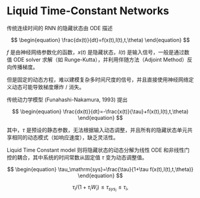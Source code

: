 # Liquid Time-Constant Networks

传统连续时间的 RNN 的隐藏状态由 ODE 描述

$$
\begin{equation}
\frac{dx(t)}{dt}=f(x(t),I(t),t,\theta)
\end{equation}
$$

$f$ 是由神经网络参数化的函数，$x(t)$ 是隐藏状态，$I(t)$ 是输入信号，一般是通过数值 ODE solver 求解（如 Runge-Kutta），并利用伴随方法（Adjoint Method）反向传播梯度。

但是固定的动态方程，难以建模复杂多时间尺度的信号，并且直接使用神经网络定义动态可能导致梯度爆炸 / 消失。

传统动力学模型 (Funahashi-Nakamura, 1993) 提出

$$
\begin{equation}
\frac{dx(t)}{dt}=-\frac{x(t)}{\tau}+f(x(t),I(t),t,\theta)
\end{equation}
$$

其中，$\tau$ 是预设的静态参数，无法根据输入动态调整，并且所有的隐藏状态单元共享相同的动态模式（如响应速度），缺乏灵活性。

Liquid Time Constant model 则将隐藏状态的动态分解为线性 ODE 和非线性门控的耦合，其中系统的时间常数从固定值 $\tau$ 变为动态调整值。

$$
\begin{equation}
\tau_\mathrm{sys}=\frac{\tau}{1+\tau f(x(t),I(t),t,\theta)}
\end{equation}
$$

$$
\begin{equation}
\tau_i/(1+\tau_iW_i)\leq\tau_{sys_i}\leq\tau_i,
\end{equation}
$$













